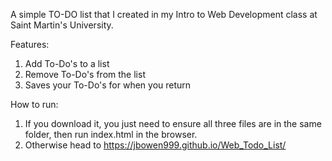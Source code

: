 A simple TO-DO list that I created in my Intro to Web Development class at Saint Martin's University. 

Features:
1. Add To-Do's to a list
2. Remove To-Do's from the list
3. Saves your To-Do's for when you return


How to run:
1. If you download it, you just need to ensure all three files are in the same folder, then run index.html in the browser.
2. Otherwise head to https://jbowen999.github.io/Web_Todo_List/

